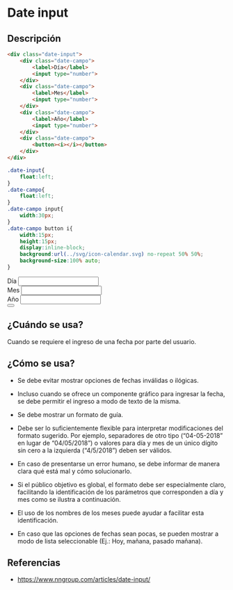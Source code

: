 
# Date input

## Descripción

```html
<div class="date-input">
	<div class="date-campo">
        <label>Día</label>
        <input type="number">
    </div>
    <div class="date-campo">
        <label>Mes</label>
        <input type="number">
    </div>
    <div class="date-campo">
        <label>Año</label>
        <input type="number">
    </div>
    <div class="date-campo">
    	<button><i></i></button>
    </div>
</div>
```

```css
.date-input{
	float:left;
}
.date-campo{
	float:left;
}
.date-campo input{
	width:30px;
}
.date-campo button i{
	width:15px;
	height:15px;
	display:inline-block;
	background:url(../svg/icon-calendar.svg) no-repeat 50% 50%;
	background-size:100% auto;
}
```

<div class="date-input">
	<div class="date-campo">
        <label>Día</label>
        <input type="number">
    </div>
    <div class="date-campo">
        <label>Mes</label>
        <input type="number">
    </div>
    <div class="date-campo">
        <label>Año</label>
        <input type="number">
    </div>
    <div class="date-campo">
    	<button><i></i></button>
    </div>
</div>

## ¿Cuándo se usa?
Cuando se requiere el ingreso de una fecha por parte del usuario.

## ¿Cómo se usa?
* Se debe evitar mostrar opciones de fechas inválidas o ilógicas.
* Incluso cuando se ofrece un componente gráfico para ingresar la fecha, se debe permitir el ingreso a modo de texto de la misma.
* Se debe mostrar un formato de guía.
* Debe ser lo suficientemente flexible para interpretar modificaciones del formato sugerido. Por ejemplo, separadores de otro tipo (“04-05-2018” en lugar de “04/05/2018”) o valores para día y mes de un único dígito sin cero a la izquierda (“4/5/2018”) deben ser válidos.
* En caso de presentarse un error humano, se debe informar de manera clara qué está mal y cómo solucionarlo.
* Si el público objetivo es global, el formato debe ser especialmente claro, facilitando la identificación de los parámetros que corresponden a día y mes como se ilustra a continuación.

* El uso de los nombres de los meses puede ayudar a facilitar esta identificación.
* En caso que las opciones de fechas sean pocas, se pueden mostrar a modo de lista seleccionable (Ej.: Hoy, mañana, pasado mañana).


## Referencias
* <https://www.nngroup.com/articles/date-input/>
